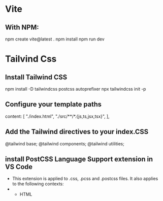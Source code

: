 # Vite
## With NPM:
npm create vite@latest .
npm install
npm run dev

# Tailvind Css
## Install Tailwind CSS
npm install -D tailwindcss postcss autoprefixer
npx tailwindcss init -p

## Configure your template paths
content: [
    "./index.html",
    "./src/**/*.{js,ts,jsx,tsx}",
  ],

## Add the Tailwind directives to your index.CSS
@tailwind base;
@tailwind components;
@tailwind utilities;

## install PostCSS Language Support extension in VS Code
- This extension is applied to .css, .pcss and .postcss files. It also applies to the following contexts:
- * HTML <style> elements.
- * Markdown css and pcss code blocks.

## Start your build process
npm run dev

## install react-icons
npm install react-icons
https://www.npmjs.com/package/react-icons


## Design Logo
https://www.canva.com